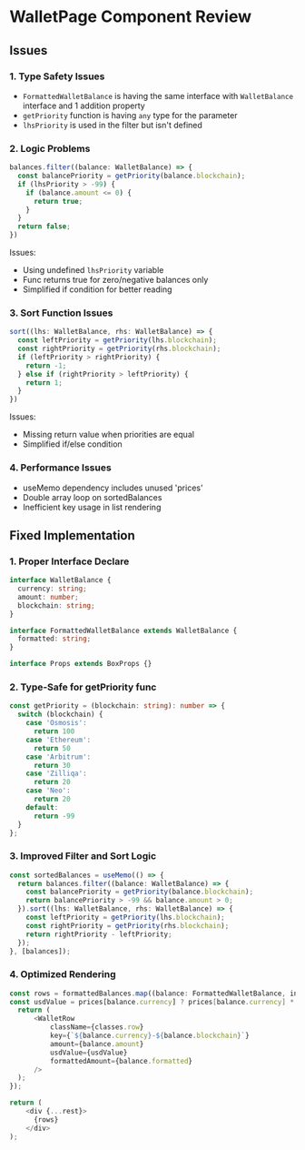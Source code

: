 # WalletPage Component Review

## Issues

### 1. Type Safety Issues
- `FormattedWalletBalance` is having the same interface with  `WalletBalance` interface and 1 addition property
- `getPriority` function is having `any` type for the parameter
- `lhsPriority` is used in the filter but isn't defined


### 2. Logic Problems
```typescript
balances.filter((balance: WalletBalance) => {
  const balancePriority = getPriority(balance.blockchain);
  if (lhsPriority > -99) {
    if (balance.amount <= 0) {
      return true;
    }
  }
  return false;
})
```
Issues:
- Using undefined `lhsPriority` variable
- Func returns true for zero/negative balances only
- Simplified if condition for better reading

### 3. Sort Function Issues
```typescript
sort((lhs: WalletBalance, rhs: WalletBalance) => {
  const leftPriority = getPriority(lhs.blockchain);
  const rightPriority = getPriority(rhs.blockchain);
  if (leftPriority > rightPriority) {
    return -1;
  } else if (rightPriority > leftPriority) {
    return 1;
  }
})
```
Issues:
- Missing return value when priorities are equal
- Simplified if/else condition

### 4. Performance Issues
- useMemo dependency includes unused 'prices'
- Double array loop on sortedBalances
- Inefficient key usage in list rendering

## Fixed Implementation

### 1. Proper Interface Declare
```typescript
interface WalletBalance {
  currency: string;
  amount: number;
  blockchain: string;
}

interface FormattedWalletBalance extends WalletBalance {
  formatted: string;
}

interface Props extends BoxProps {}
```

### 2. Type-Safe for getPriority func
```typescript
const getPriority = (blockchain: string): number => {
  switch (blockchain) {
    case 'Osmosis':
      return 100
    case 'Ethereum':
      return 50
    case 'Arbitrum':
      return 30
    case 'Zilliqa':
      return 20
    case 'Neo':
      return 20
    default:
      return -99
  }
};
```

### 3. Improved Filter and Sort Logic
```typescript
const sortedBalances = useMemo(() => {
  return balances.filter((balance: WalletBalance) => {
    const balancePriority = getPriority(balance.blockchain);
    return balancePriority > -99 && balance.amount > 0;
  }).sort((lhs: WalletBalance, rhs: WalletBalance) => {
    const leftPriority = getPriority(lhs.blockchain);
    const rightPriority = getPriority(rhs.blockchain);
    return rightPriority - leftPriority;
  });
}, [balances]);
```

### 4. Optimized Rendering
```typescript
const rows = formattedBalances.map((balance: FormattedWalletBalance, index: number) => {
const usdValue = prices[balance.currency] ? prices[balance.currency] * balance.amount : 0;
  return (
      <WalletRow
          className={classes.row}
          key={`${balance.currency}-${balance.blockchain}`}
          amount={balance.amount}
          usdValue={usdValue}
          formattedAmount={balance.formatted}
      />
  );
});

return (
    <div {...rest}>
      {rows}
    </div>
);
```